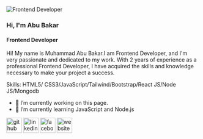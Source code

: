 ![Frontend Developer](https://i.ibb.co/FKZ339N/Screenshot-79.jpg)
### Hi, I'm Abu Bakar
#### Frontend Developer

Hi! My name is Muhammad Abu Bakar.I am Frontend Developer, and I'm very passionate and dedicated to my work. With 2 years of experience as a professional Frontend Developer, I have acquired the skills and knowledge necessary to make your project a success.

Skills: HTML5/ CSS3/JavaScript/Tailwind/Bootstrap/React JS/Node JS/Mongodb

- 🔭 I’m currently working on this page.
- 🌱 I’m currently learning JavaScript and Node.js 

[<img src='https://cdn.jsdelivr.net/npm/simple-icons@3.0.1/icons/github.svg' alt='github' height='40'>](https://github.com/https://github.com/abubakarsiddique10)  [<img src='https://cdn.jsdelivr.net/npm/simple-icons@3.0.1/icons/linkedin.svg' alt='linkedin' height='40'>](https://www.linkedin.com/in/https://www.linkedin.com/in/muhammad-abu-bakar-a283b4241//)  [<img src='https://cdn.jsdelivr.net/npm/simple-icons@3.0.1/icons/facebook.svg' alt='facebook' height='40'>](https://www.facebook.com/https://www.facebook.com/md.bakkar.129357)  [<img src='https://cdn.jsdelivr.net/npm/simple-icons@3.0.1/icons/icloud.svg' alt='website' height='40'>](https://abu-bakar-portfolio.netlify.app/)  

